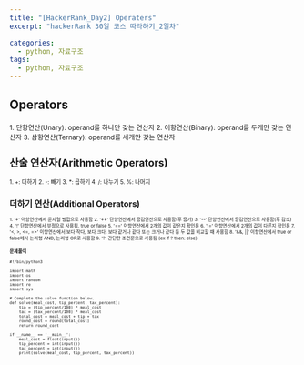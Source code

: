 ```yaml
---
title: "[HackerRank_Day2] Operaters"
excerpt: "hackerRank 30일 코스 따라하기_2일차"

categories:
  - python, 자료구조
tags:
  - python, 자료구조
---
```


## Operators
<small>
1. 단항연산(Unary): operand를 하나만 갖는 연산자
2. 이항연산(Binary): operand를 두개만 갖는 연산자
3. 삼항연산(Ternary): operand를 세개만 갖는 연산자
       

## 산술 연산자(Arithmetic Operators)
<small>
1. +: 더하기   
2. -: 빼기   
3. *: 곱하기   
4. /: 나누기   
5. %: 나머지

## 더하기 연산(Additional Operators)
<small>
1. '+'  이항연산에서 문자열 병합으로 사용함
2. '++' 단항연산에서 증감연산으로 사용함(후 증가)   
3. '--' 단항연산에서 증감연산으로 사용함(후 감소)
4. '!'  단항연산에서 부정으로 사용됨. true or false   
5. '==' 이항연산에서 2개의 값이 같은지 확인용
6. '!=' 이항연산에서 2개의 값이 다른지 확인용
7. '<, >, <=, =>' 이항연산에서 보다 작다, 보다 크다, 보다 같거나 같다 또는 크거나 같다 등 두 값을 비교할 때 사용함
8. '&&, ||' 이항연산에서 true or false에서 논리형 AND, 논리형 OR로 사용함
9. '?'  간단한 조건문으로 사용됨 (ex if ? then: else)


#### 문제풀이
```
#!/bin/python3

import math
import os
import random
import re
import sys

# Complete the solve function below.
def solve(meal_cost, tip_percent, tax_percent):
    tip = (tip_percent/100) * meal_cost  
    tax = (tax_percent/100) * meal_cost  
    total_cost = meal_cost + tip + tax 
    round_cost = round(total_cost)
    return round_cost
    
if __name__ == '__main__':
    meal_cost = float(input())
    tip_percent = int(input())
    tax_percent = int(input())
    print(solve(meal_cost, tip_percent, tax_percent))

```





